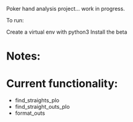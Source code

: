 Poker hand analysis project... work in progress.

To run:

Create a virtual env with python3
Install the beta



# Notes:

# Current functionality:
- find_straights_plo
- find_straight_outs_plo
- format_outs
